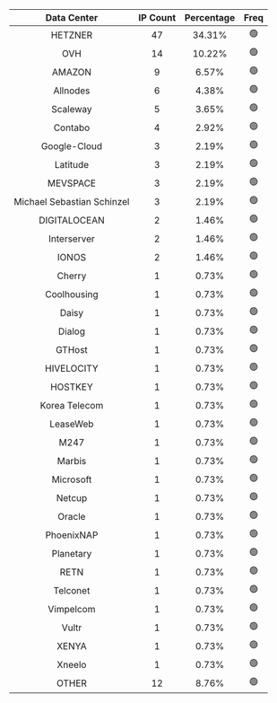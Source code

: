 | Data Center | IP Count | Percentage | Freq |
|:------------:|:--------:|:-----------:|:-----:|
| HETZNER | 47 | 34.31% | 🟢 |
| OVH | 14 | 10.22% | 🟢 |
| AMAZON | 9 | 6.57% | 🟢 |
| Allnodes | 6 | 4.38% | 🟢 |
| Scaleway | 5 | 3.65% | 🟢 |
| Contabo | 4 | 2.92% | 🟢 |
| Google-Cloud | 3 | 2.19% | 🟢 |
| Latitude | 3 | 2.19% | 🟢 |
| MEVSPACE | 3 | 2.19% | 🟢 |
| Michael Sebastian Schinzel | 3 | 2.19% | 🟢 |
| DIGITALOCEAN | 2 | 1.46% | 🟢 |
| Interserver | 2 | 1.46% | 🟢 |
| IONOS | 2 | 1.46% | 🟢 |
| Cherry | 1 | 0.73% | 🟢 |
| Coolhousing | 1 | 0.73% | 🟢 |
| Daisy | 1 | 0.73% | 🟢 |
| Dialog | 1 | 0.73% | 🟢 |
| GTHost | 1 | 0.73% | 🟢 |
| HIVELOCITY | 1 | 0.73% | 🟢 |
| HOSTKEY | 1 | 0.73% | 🟢 |
| Korea Telecom | 1 | 0.73% | 🟢 |
| LeaseWeb | 1 | 0.73% | 🟢 |
| M247 | 1 | 0.73% | 🟢 |
| Marbis | 1 | 0.73% | 🟢 |
| Microsoft | 1 | 0.73% | 🟢 |
| Netcup | 1 | 0.73% | 🟢 |
| Oracle | 1 | 0.73% | 🟢 |
| PhoenixNAP | 1 | 0.73% | 🟢 |
| Planetary | 1 | 0.73% | 🟢 |
| RETN | 1 | 0.73% | 🟢 |
| Telconet | 1 | 0.73% | 🟢 |
| Vimpelcom | 1 | 0.73% | 🟢 |
| Vultr | 1 | 0.73% | 🟢 |
| XENYA | 1 | 0.73% | 🟢 |
| Xneelo | 1 | 0.73% | 🟢 |
| OTHER | 12 | 8.76% | 🟢 |